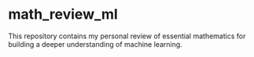 # math_review_ml
This repository contains my personal review of essential mathematics for building a deeper understanding of machine learning.
